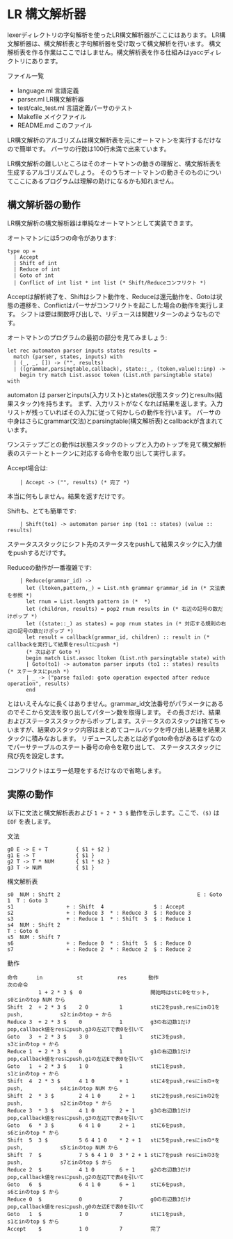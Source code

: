 # LR 構文解析器

lexerディレクトリの字句解析を使ったLR構文解析器がここにはあります。
LR構文解析器は、構文解析表と字句解析器を受け取って構文解析を行います。
構文解析表を作る作業はここではしません。構文解析表を作る仕組みはyaccディレクトリにあります。

ファイル一覧

- language.ml 言語定義
- parser.ml LR構文解析器
- test/calc_test.ml 言語定義パーサのテスト
- Makefile メイクファイル
- README.md このファイル

LR構文解析のアルゴリズムは構文解析表を元にオートマトンを実行するだけなので簡単です。
パーサの行数は100行未満で出来ています。

LR構文解析の難しいところはそのオートマトンの動きの理解と、構文解析表を生成するアルゴリズムでしょう。
そのうちオートマトンの動きそのものについてここにあるプログラムは理解の助けになるかも知れません。

## 構文解析器の動作

LR構文解析の構文解析器は単純なオートマトンとして実装できます。

オートマトンには5つの命令があります:

```
type op =
  | Accept
  | Shift of int
  | Reduce of int
  | Goto of int
  | Conflict of int list * int list (* Shift/Reduceコンフリクト *)
```

Acceptは解析終了を、Shiftはシフト動作を、Reduceは還元動作を、Gotoは状態の遷移を、Conflictはパーサがコンフリクトを起こした場合の動作を実行します。
シフトは要は関数呼び出しで、リデュースは関数リターンのようなものです。

オートマトンのプログラムの最初の部分を見てみましょう:

```
let rec automaton parser inputs states results = 
  match (parser, states, inputs) with
  | (_, _, []) -> ("", results)
  | ((grammar,parsingtable,callback), state::_, (token,value)::inp) ->
    begin try match List.assoc token (List.nth parsingtable state) with
```

automaton は parserとinputs(入力リスト)とstates(状態スタック)とresults(結果スタック)を持ちます。
まず、入力リストがなくなれば結果を返します。入力リストが残っていればその入力に従って何かしらの動作を行います。
パーサの中身はさらにgrammar(文法)とparsingtable(構文解析表)とcallbackが含まれています。

ワンステップごとの動作は状態スタックのトップと入力のトップを見て構文解析表のステートとトークンに対応する命令を取り出して実行します。

Accept場合は:

```
    | Accept -> ("", results) (* 完了 *)
```

本当に何もしません。結果を返すだけです。

Shiftも、とても簡単です:

```
    | Shift(to1) -> automaton parser inp (to1 :: states) (value :: results)
```

ステータススタックにシフト先のステータスをpushして結果スタックに入力値をpushするだけです。

Reduceの動作が一番複雑です:

```
    | Reduce(grammar_id) ->
      let (ltoken,pattern,_) = List.nth grammar grammar_id in (* 文法表を参照 *)
      let rnum = List.length pattern in (*  *)
      let (children, results) = pop2 rnum results in (* 右辺の記号の数だけポップ *)
      let ((state::_) as states) = pop rnum states in (* 対応する規則の右辺の記号の数だけポップ *)
      let result = callback(grammar_id, children) :: result in (* callbackを実行して結果をresultにpush *)
      (* 次は必ず Goto *)
      begin match List.assoc ltoken (List.nth parsingtable state) with
      | Goto(to1) -> automaton parser inputs (to1 :: states) results (* ステータスにpush *)
      | _ -> ("parse failed: goto operation expected after reduce operation", results)
      end
```

とはいえそんなに長くはありません。grammar_id文法番号がパラメータにあるのでそこから文法を取り出してパターン数を取得します。
その長さだけ、結果およびステータススタックからポップします。ステータスのスタックは捨てちゃいますが、結果のスタック内容はまとめてコールバックを呼び出し結果を結果スタックに積みなおします。
リデュースしたあとは必ずgoto命令があるはずなのでパーサテーブルのステート番号の命令を取り出して、
ステータススタックに飛び先を設定します。

コンフリクトはエラー処理をするだけなので省略します。

## 実際の動作

以下に文法と構文解析表および `1 + 2 * 3 $` 動作を示します。ここで、`($)` は`EOF` を表します。

文法

    g0 E -> E + T         { $1 + $2 }
    g1 E -> T             { $1 }
    g2 T -> T * NUM       { $1 * $2 }
    g3 T -> NUM           { $1 }

構文解析表

    s0  NUM : Shift 2                                            E : Goto 1  T : Goto 3
    s1                 + : Shift  4                $ : Accept                          
    s2                 + : Reduce 3  * : Reduce 3  $ : Reduce 3                        
    s3                 + : Reduce 1  * : Shift  5  $ : Reduce 1                        
    s4  NUM : Shift 2                                                        T : Goto 6
    s5  NUM : Shift 7                                                                  
    s6                 + : Reduce 0  * : Shift  5  $ : Reduce 0                        
    s7                 + : Reduce 2  * : Reduce 2  $ : Reduce 2                        

動作

    命令      in           st           res       動作                                     次の命令
              1 + 2 * 3 $  0                      開始時はstに0をセット,                   s0とinのtop NUM から
    Shift  2  + 2 * 3 $    2 0          1         stに2をpush,resにinの1をpush,            s2とinのtop + から
    Reduce 3  + 2 * 3 $    0            1         g3の右辺数1だけpop,callback値をresにpush,g3の左辺Tで表0を引いて
    Goto   3  + 2 * 3 $    3 0          1         stに3をpush,                             s3とinのtop + から
    Reduce 1  + 2 * 3 $    0            1         g1の右辺数1だけpop,callback値をresにpush,g1の左辺Eで表0を引いて
    Goto   1  + 2 * 3 $    1 0          1         stに1をpush,                             s1とinのtop + から
    Shift  4  2 * 3 $      4 1 0        + 1       stに4をpush,resにinの+をpush,            s4とinのtop NUM から
    Shift  2  * 3 $        2 4 1 0      2 + 1     stに2をpush,resにinの2をpush,            s2とinのtop * から
    Reduce 3  * 3 $        4 1 0        2 + 1     g3の右辺数1だけpop,callback値をresにpush,g3の左辺Tで表4を引いて
    Goto   6  * 3 $        6 4 1 0      2 + 1     stに6をpush,                             s6とinのtop * から
    Shift  5  3 $          5 6 4 1 0    * 2 + 1   stに5をpush,resにinの*をpush,            s5とinのtop NUM から
    Shift  7  $            7 5 6 4 1 0  3 * 2 + 1 stに7をpush resにinの3をpush,            s7とinのtop $ から
    Reduce 2  $            4 1 0        6 + 1     g2の右辺数3だけpop,callback値をresにpush,g2の左辺Tで表4を引いて
    Goto   6  $            6 4 1 0      6 + 1     stに6をpush,                             s6とinのtop $ から
    Reduce 0  $            0            7         g0の右辺数3だけpop,callback値をresにpush,g0の左辺Eで表0を引いて
    Goto   1  $            1 0          7         stに1をpush,                             s1とinのtop $ から
    Accept    $            1 0          7         完了                                       
